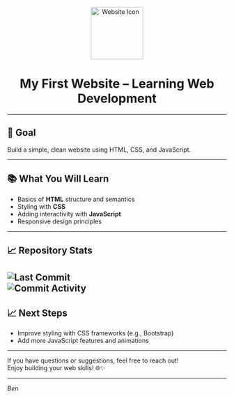 <div align="center">
  <img src="https://cdn-icons-png.flaticon.com/512/747/747376.png" alt="Website Icon" width="120" />
  <h1>My First Website – Learning Web Development</h1>
</div>

---

## 🚀 Goal

Build a simple, clean website using HTML, CSS, and JavaScript.

---

## 📚 What You Will Learn

- Basics of **HTML** structure and semantics  
- Styling with **CSS**  
- Adding interactivity with **JavaScript**  
- Responsive design principles    

---
## 📈 Repository Stats

![Last Commit](https://img.shields.io/github/last-commit/einfachnurbxn/einfachnurbxn.github.io)  
![Commit Activity](https://img.shields.io/github/commit-activity/m/einfachnurbxn/einfachnurbxn.github.io)
---

## 📈 Next Steps

- Improve styling with CSS frameworks (e.g., Bootstrap)  
- Add more JavaScript features and animations  

---

If you have questions or suggestions, feel free to reach out!  
Enjoy building your web skills! 🌐✨

---

*Ben*
